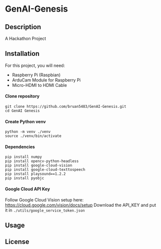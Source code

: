 # GenAI-Genesis

## Description
A Hackathon Project

## Installation
For this project, you will need:
- Raspberry Pi (Raspbian)
- ArduCam Module for Raspberry Pi
- Micro-HDMI to HDMI Cable

#### Clone repository
```
git clone https://github.com/bruan5483/GenAI-Genesis.git
cd GenAI Genesis
```

#### Create Python venv
```
python -m venv ./venv
source ./venv/bin/activate
```

#### Dependencies
```
pip install numpy
pip install opencv-python-headless
pip install google-cloud-vision
pip install google-cloud-texttospeech
pip install playsound==1.2.2
pip install pyobjc
```

#### Google Cloud API Key
Follow Google Cloud Vision setup here: https://cloud.google.com/vision/docs/setup
Download the API_KEY and put it in ```./utils/google_service_token.json```

## Usage

## License